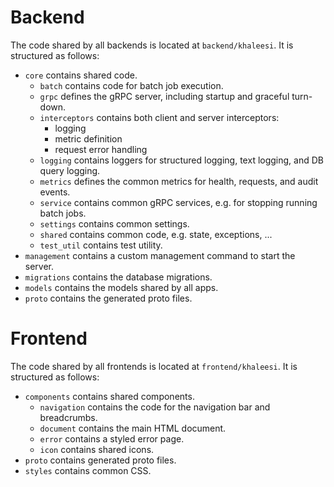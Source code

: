 # Backend

The code shared by all backends is located at `backend/khaleesi`.
It is structured as follows:

* `core` contains shared code.
  * `batch` contains code for batch job execution.
  * `grpc` defines the gRPC server, including startup and graceful turn-down.
  * `interceptors` contains both client and server interceptors:
    * logging
    * metric definition
    * request error handling
  * `logging` contains loggers for structured logging, text logging, and DB query logging.
  * `metrics` defines the common metrics for health, requests, and audit events.
  * `service` contains common gRPC services, e.g. for stopping running batch jobs.
  * `settings` contains common settings.
  * `shared` contains common code, e.g. state, exceptions, ...
  * `test_util` contains test utility.
* `management` contains a custom management command to start the server.
* `migrations` contains the database migrations.
* `models` contains the models shared by all apps.
* `proto` contains the generated proto files.


# Frontend

The code shared by all frontends is located at `frontend/khaleesi`.
It is structured as follows:

* `components` contains shared components.
  * `navigation` contains the code for the navigation bar and breadcrumbs.
  * `document` contains the main HTML document.
  * `error` contains a styled error page.
  * `icon` contains shared icons.
* `proto` contains generated proto files.
* `styles` contains common CSS.
